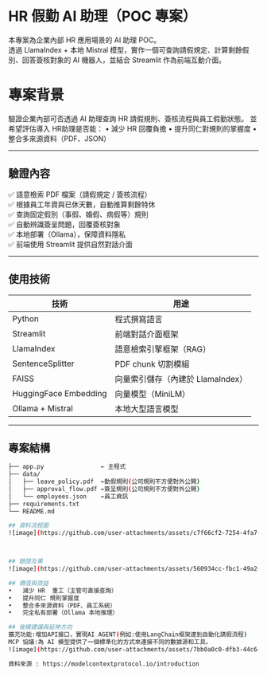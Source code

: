 #  HR 假勤 AI 助理（POC 專案）

本專案為企業內部 HR 應用場景的 AI 助理 POC。  
透過 LlamaIndex + 本地 Mistral 模型，實作一個可查詢請假規定、計算剩餘假別、回答簽核對象的 AI 機器人，並結合 Streamlit 作為前端互動介面。


# 專案背景

驗證企業內部可否透過 AI 助理查詢 HR 請假規則、簽核流程與員工假勤狀態。
並希望評估導入 HR助理是否能：
•	減少 HR 回覆負擔
•	提升同仁對規則的掌握度
•	整合多來源資料（PDF、JSON）

---

## 驗證內容

✅ 語意檢索 PDF 檔案（請假規定 / 簽核流程）  
✅ 根據員工年資與已休天數，自動推算剩餘特休  
✅ 查詢固定假別（事假、婚假、病假等）規則  
✅ 自動辨識簽呈問題，回覆簽核對象  
✅ 本地部署（Ollama），保障資料隱私  
✅ 前端使用 Streamlit 提供自然對話介面

---

##  使用技術

| 技術           | 用途                              |
|----------------|-----------------------------------|
| Python         | 程式撰寫語言                       |
| Streamlit      | 前端對話介面框架                   |
| LlamaIndex     | 語意檢索引擎框架（RAG）                 |
| SentenceSplitter | PDF chunk 切割模組               |
| FAISS          | 向量索引儲存（內建於 LlamaIndex）  |
| HuggingFace Embedding | 向量模型（MiniLM）           |
| Ollama + Mistral | 本地大型語言模型                 |

---

##  專案結構

```bash
├── app.py                ← 主程式
├── data/
│   ├── leave_policy.pdf  ←勤假規則(公司規則不方便對外公開)
│   ├── approval_flow.pdf ←簽呈規則(公司規則不方便對外公開)
│   └── employees.json    ←員工資訊
├── requirements.txt      
└── README.md

## 資料流程圖
![image](https://github.com/user-attachments/assets/c7f66cf2-7254-4fa7-97c2-deb75010444f)



## 驗證及果
![image](https://github.com/user-attachments/assets/560934cc-fbc1-49a2-8eda-d4d6fe8ba4bb)

## 價值與效益
•	減少 HR  重工（主管可直接查詢）
•	提升同仁 規則掌握度
•	整合多來源資料（PDF、員工系統）
•	完全私有部署（Ollama 本地推理）

## 後續建議與延伸方向
擴充功能:增加API接口，實現AI AGENT(例如:使用LangChain框架達到自動化請假流程)
MCP 協議:為 AI 模型提供了一個標準化的方式來連接不同的數據源和工具。
![image](https://github.com/user-attachments/assets/7bb0a0c0-dfb3-44c6-a880-0fc3f0ec138b)

資料來源 : https://modelcontextprotocol.io/introduction

